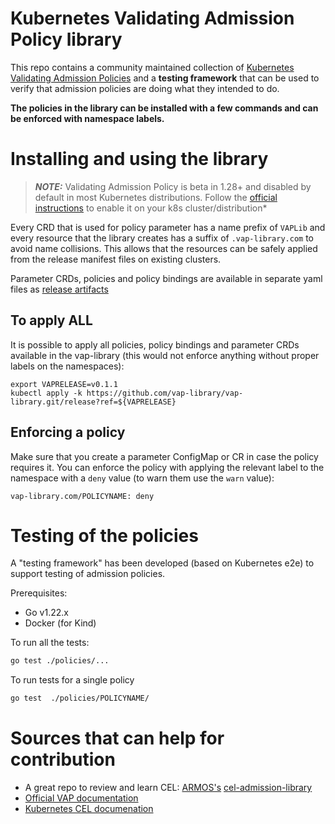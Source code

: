 # Kubernetes Validating Admission Policy library
This repo contains a community maintained collection of [Kubernetes Validating Admission Policies](https://kubernetes.io/docs/reference/access-authn-authz/validating-admission-policy/)
and a **testing framework** that can be used to verify that admission policies are doing what they intended to do.

**The policies in the library can be installed with a few commands and can be enforced with namespace labels.**

# Installing and using the library
> **_NOTE:_** Validating Admission Policy is beta in 1.28+ and disabled by default in most Kubernetes distributions. Follow the
> [official instructions](https://kubernetes.io/docs/reference/access-authn-authz/validating-admission-policy/#before-you-begin)
> to enable it on your k8s cluster/distribution*

Every CRD that is used for policy parameter has a name prefix of `VAPLib` and every resource that the library creates
has a suffix of `.vap-library.com` to avoid name collisions. This allows that the resources can be safely applied from
the release manifest files on existing clusters.

Parameter CRDs, policies and policy bindings are available in separate yaml files as [release artifacts](https://github.com/vap-library/vap-library/releases/latest)

## To apply ALL
It is possible to apply all policies, policy bindings and parameter CRDs available in the vap-library (this would not
enforce anything without proper labels on the namespaces):
```
export VAPRELEASE=v0.1.1
kubectl apply -k https://github.com/vap-library/vap-library.git/release?ref=${VAPRELEASE}
```

## Enforcing a policy
Make sure that you create a parameter ConfigMap or CR in case the policy requires it. You can enforce the policy with
applying the relevant label to the namespace with a `deny` value (to warn them use the `warn` value):
```
vap-library.com/POLICYNAME: deny
```

# Testing of the policies
A "testing framework" has been developed (based on Kubernetes e2e) to support testing of admission policies.

Prerequisites:
- Go v1.22.x
- Docker (for Kind)

To run all the tests: 
```bash
go test ./policies/...
```

To run tests for a single policy 
```bash
go test  ./policies/POLICYNAME/
```

# Sources that can help for contribution
* A great repo to review and learn CEL: [ARMOS's](https://www.armosec.io/) [cel-admission-library](https://github.com/kubescape/cel-admission-library/tree/main)
* [Official VAP documentation](https://kubernetes.io/docs/reference/access-authn-authz/validating-admission-policy/)
* [Kubernetes CEL documenation](https://kubernetes.io/docs/reference/using-api/cel/)
